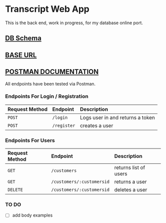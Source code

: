 # Transcript Web App

This is the back end, work in progress, for my database online port.

## [DB Schema](https://dbdesigner.page.link/gbEtfTr1XjgwDa2C7)

## [BASE URL](https://transcript-webapp.herokuapp.com/api)

## [POSTMAN DOCUMENTATION](https://documenter.getpostman.com/view/6401823/SzRxWAvu?version=latest)

All endpoints have been tested via Postman.

### Endpoints For Login / Registration

| Request Method | Endpoint         | Description                          |
| :------------- | :--------------- | :----------------------------------- |
| `POST`         | `/login`     | Logs user in and returns a token     |
| `POST`         | `/register`  | creates a user                       |

### Endpoints For Users

| Request Method | Endpoint                      | Description                          |
| :------------- | :---------------------------- | :----------------------------------- |
| `GET`          | `/customers`              | returns list of users                |
| `GET`          | `/customers/:customersid` | returns a user                       |
| `DELETE`       | `/customers/:customersid` | deletes a user                       |

### TO DO

- [ ] add body examples
